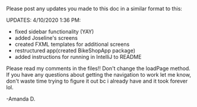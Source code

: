 Please post any updates you made to this doc in a similar format to this: 


UPDATES: 4/10/2020 1:36 PM: 

- fixed sidebar functionality (YAY)
- added Joseline's screens
- created FXML templates for additional screens
- restructured app(created BikeShopApp package)
- added instructions for running in IntelliJ to README

Please read my comments in the files!! Don't change the loadPage method. If you have any questions about 
getting the navigation to work let me know, don't waste time trying to figure it out bc i already have and it
took forever lol. 

-Amanda D. 